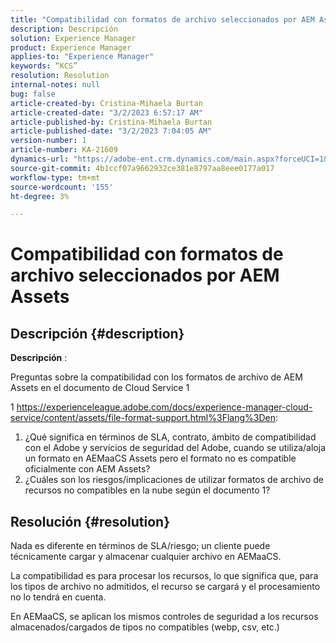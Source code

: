 ```yaml
---
title: "Compatibilidad con formatos de archivo seleccionados por AEM Assets"
description: Descripción
solution: Experience Manager
product: Experience Manager
applies-to: "Experience Manager"
keywords: “KCS”
resolution: Resolution
internal-notes: null
bug: false
article-created-by: Cristina-Mihaela Burtan
article-created-date: "3/2/2023 6:57:17 AM"
article-published-by: Cristina-Mihaela Burtan
article-published-date: "3/2/2023 7:04:05 AM"
version-number: 1
article-number: KA-21609
dynamics-url: "https://adobe-ent.crm.dynamics.com/main.aspx?forceUCI=1&pagetype=entityrecord&etn=knowledgearticle&id=c6f5c371-c7b8-ed11-83fe-6045bd006793"
source-git-commit: 4b1ccf07a9662932ce381e8797aa8eee0177a017
workflow-type: tm+mt
source-wordcount: '155'
ht-degree: 3%

---
```


# Compatibilidad con formatos de archivo seleccionados por AEM Assets

## Descripción {#description}


<b>Descripción</b> : 

Preguntas sobre la compatibilidad con los formatos de archivo de AEM Assets en el documento de Cloud Service 1

1 https://experienceleague.adobe.com/docs/experience-manager-cloud-service/content/assets/file-format-support.html%3Flang%3Den:

1) ¿Qué significa en términos de SLA, contrato, ámbito de compatibilidad con el Adobe y servicios de seguridad del Adobe, cuando se utiliza/aloja un formato en AEMaaCS Assets pero el formato no es compatible oficialmente con AEM Assets?
2) ¿Cuáles son los riesgos/implicaciones de utilizar formatos de archivo de recursos no compatibles en la nube según el documento 1?


## Resolución {#resolution}


Nada es diferente en términos de SLA/riesgo; un cliente puede técnicamente cargar y almacenar cualquier archivo en AEMaaCS.

La compatibilidad es para procesar los recursos, lo que significa que, para los tipos de archivo no admitidos, el recurso se cargará y el procesamiento no lo tendrá en cuenta.

En AEMaaCS, se aplican los mismos controles de seguridad a los recursos almacenados/cargados de tipos no compatibles (webp, csv, etc.)
